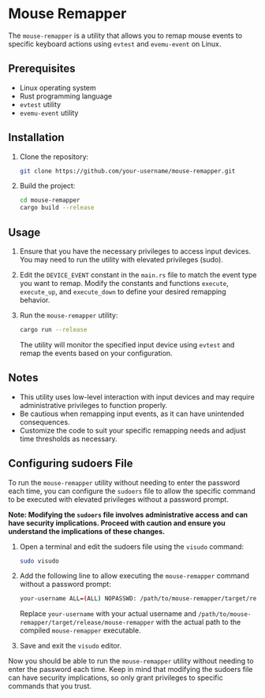 # Mouse Remapper

The `mouse-remapper` is a utility that allows you to remap mouse events to specific keyboard actions using `evtest` and `evemu-event` on Linux.

## Prerequisites

- Linux operating system
- Rust programming language
- `evtest` utility
- `evemu-event` utility

## Installation

1. Clone the repository:

   ```sh
   git clone https://github.com/your-username/mouse-remapper.git
   ```

2. Build the project:

   ```sh
   cd mouse-remapper
   cargo build --release
   ```

## Usage

1. Ensure that you have the necessary privileges to access input devices. You may need to run the utility with elevated privileges (sudo).

2. Edit the `DEVICE_EVENT` constant in the `main.rs` file to match the event type you want to remap. Modify the constants and functions `execute`, `execute_up`, and `execute_down` to define your desired remapping behavior.

3. Run the `mouse-remapper` utility:

   ```sh
   cargo run --release
   ```

   The utility will monitor the specified input device using `evtest` and remap the events based on your configuration.

## Notes

- This utility uses low-level interaction with input devices and may require administrative privileges to function properly.
- Be cautious when remapping input events, as it can have unintended consequences.
- Customize the code to suit your specific remapping needs and adjust time thresholds as necessary.


## Configuring sudoers File

To run the `mouse-remapper` utility without needing to enter the password each time, you can configure the `sudoers` file to allow the specific command to be executed with elevated privileges without a password prompt.

**Note: Modifying the `sudoers` file involves administrative access and can have security implications. Proceed with caution and ensure you understand the implications of these changes.**

1. Open a terminal and edit the sudoers file using the `visudo` command:

   ```sh
   sudo visudo
   ```

2. Add the following line to allow executing the `mouse-remapper` command without a password prompt:

   ```sh
   your-username ALL=(ALL) NOPASSWD: /path/to/mouse-remapper/target/release/mouse-remapper
   ```

   Replace `your-username` with your actual username and `/path/to/mouse-remapper/target/release/mouse-remapper` with the actual path to the compiled `mouse-remapper` executable.

3. Save and exit the `visudo` editor.

Now you should be able to run the `mouse-remapper` utility without needing to enter the password each time. Keep in mind that modifying the sudoers file can have security implications, so only grant privileges to specific commands that you trust.
